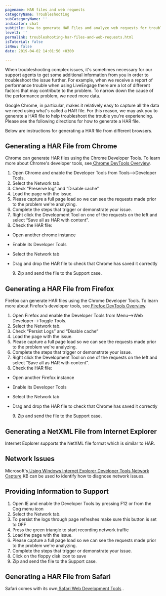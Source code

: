 ```yaml
---
pagename: HAR files and web requests
categoryName: Troubleshooting
subCategoryName: ''
indicator: chat
subtitle: How to generate HAR Files and analyze web requests for troubleshooting
level3: ''
permalink: troubleshooting-har-files-and-web-requests.html
isTutorial: false
isNew: false
date: 2019-04-02 14:01:50 +0300

---
```

When troubleshooting complex issues, it's sometimes necessary for our support agents to get some additional information from you in order to troubleshoot the issue further. For example, when we receive a report of performance trouble when using LiveEngage there are a lot of different factors that may contribute to the problem. To narrow down the cause of the performance problem, we need more data.

Google Chrome, in particular, makes it relatively easy to capture all the data we need using what's called a HAR file. For this reason, we may ask you to generate a HAR file to help troubleshoot the trouble you're experiencing. Please see the following directions for how to generate a HAR file.

Below are instructions for generating a HAR file from different browsers.

## Generating a HAR File from Chrome

Chrome can generate HAR files using the Chrome Developer Tools. To learn more about Chrome's developer tools, see[ Chrome DevTools Overview](https://developer.chrome.com/devtools).

1. Open Chrome and enable the Developer Tools from Tools-->Developer Tools.
2. Select the Network tab.
3. Check “Preserve log” and “Disable cache”
4. Load the page with the issue.
5. Please capture a full page load so we can see the requests made prior to the problem we're analyzing.
6. Complete the steps that trigger or demonstrate your issue.
7. Right click the Development Tool on one of the requests on the left and select “Save all as HAR with content”.
8. Check the HAR file:

* Open another chrome instance
* Enable its Developer Tools
* Select the Network tab
* Drag and drop the HAR file to check that Chrome has saved it correctly

  9\. Zip and send the file to the Support case.

## Generating a HAR File from Firefox

Firefox can generate HAR files using the Chrome Developer Tools. To learn more about Firefox's developer tools, see[ Firefox DevTools Overview](https://developer.mozilla.org/en-US/docs/Tools).

1. Open Firefox and enable the Developer Tools from Menu-->Web Developer-->Toggle Tools.
2. Select the Network tab.
3. Check “Persist Logs” and “Disable cache”
4. Load the page with the issue.
5. Please capture a full page load so we can see the requests made prior to the problem we're analyzing.
6. Complete the steps that trigger or demonstrate your issue.
7. Right click the Development Tool on one of the requests on the left and select “Save all as HAR with content”.
8. Check the HAR file:

* Open another Firefox instance
* Enable its Developer Tools
* Select the Network tab
* Drag and drop the HAR file to check that Chrome has saved it correctly

  9\. Zip and send the file to the Support case.

## Generating a NetXML File from Internet Explorer

Internet Explorer supports the NetXML file format which is similar to HAR.

## Network Issues

Microsoft's[ Using Windows Internet Explorer Developer Tools Network Capture](http://msdn.microsoft.com/en-us/library/gg130952(v=vs.85).aspx) KB can be used to identify how to diagnose network issues.

## Providing Information to Support

1. Open IE and enable the Developer Tools by pressing F12 or from the Cog menu icon
2. Select the Network tab.
3. To persist the logs through page refreshes make sure this button is set to OFF
4. Press the green triangle to start recording network traffic
5. Load the page with the issue.
6. Please capture a full page load so we can see the requests made prior to the problem we're analyzing.
7. Complete the steps that trigger or demonstrate your issue.
8. Click on the floppy disk icon to save
9. Zip and send the file to the Support case.

## Generating a HAR File from Safari

Safari comes with its own[ Safari Web Development Tools](https://developer.apple.com/technologies/safari/developer-tools.html) .
